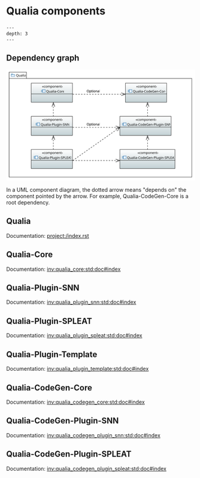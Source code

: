 # Qualia components

```{contents} Table of Contents
---
depth: 3
---
```

## Dependency graph

![Component_Diagram.svg](Component_Diagram.svg)

In a UML component diagram, the dotted arrow means "depends on" the component pointed by the arrow.
For example, Qualia-CodeGen-Core is a root dependency.

## Qualia

Documentation: <project:/index.rst>

## Qualia-Core

Documentation: <inv:qualia_core:std:doc#index>

## Qualia-Plugin-SNN

Documentation: <inv:qualia_plugin_snn:std:doc#index>

## Qualia-Plugin-SPLEAT

Documentation: <inv:qualia_plugin_spleat:std:doc#index>

## Qualia-Plugin-Template

Documentation: <inv:qualia_plugin_template:std:doc#index>

## Qualia-CodeGen-Core

Documentation: <inv:qualia_codegen_core:std:doc#index>

## Qualia-CodeGen-Plugin-SNN

Documentation: <inv:qualia_codegen_plugin_snn:std:doc#index>

## Qualia-CodeGen-Plugin-SPLEAT

Documentation: <inv:qualia_codegen_plugin_spleat:std:doc#index>
